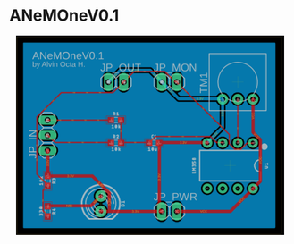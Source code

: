 # ANeMOneV0.1
<p align="center">
  <img width="480" src="https://raw.githubusercontent.com/AlvinOctaH/ANeMOneV0.1/main/assets/Imp1.png" alt="PCB Design">
</p>
